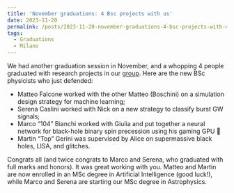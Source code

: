 ```yaml
---
title: 'November graduations: 4 Bsc projects with us'
date: 2023-11-20
permalink: /posts/2023-11-20-november-graduations-4-bsc-projects-with-us
tags:
  - Graduations
  - Milano
---
```


We had another graduation session in November, and a whopping 4 people graduated with research projects in our [group](/group). Here are the new BSc physicists who just defended:

- Matteo Falcone worked with the other Matteo (Boschini) on a simulation design strategy for machine learning;
- Serena Caslini worked with Nick on a new strategy to classify burst GW signals;
- Marco “104” Bianchi worked with Giulia and put together a neural network for black-hole binary spin precession using his gaming GPU 🙂
- Martin “Top” Gerini was supervised by Alice on supermassive black holes, LISA, and glitches.

Congrats all (and twice congrats to Marco and Serena, who graduated with full marks and honors). It was great working with you. Matteo and Martin are now enrolled in an MSc degree in Artificial Intelligence (good luck!), while Marco and Serena are starting our MSc degree in Astrophysics.

